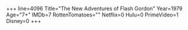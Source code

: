 +++
line=4096
Title="The New Adventures of Flash Gordon"
Year=1979
Age="7+"
IMDb=7
RottenTomatoes=""
Netflix=0
Hulu=0
PrimeVideo=1
Disney=0
+++

